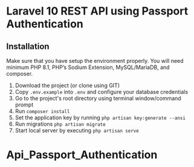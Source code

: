 # Laravel 10 REST API using Passport Authentication

## Installation 
Make sure that you have setup the environment properly. You will need minimum PHP 8.1, PHP’s Sodium Extension, MySQL/MariaDB, and composer.

1. Download the project (or clone using GIT)
2. Copy `.env.example` into `.env` and configure your database credentials
3. Go to the project's root directory using terminal window/command prompt
4. Run `composer install`
5. Set the application key by running `php artisan key:generate --ansi`
6. Run migrations `php artisan migrate`
7. Start local server by executing `php artisan serve`
# Api_Passport_Authentication
